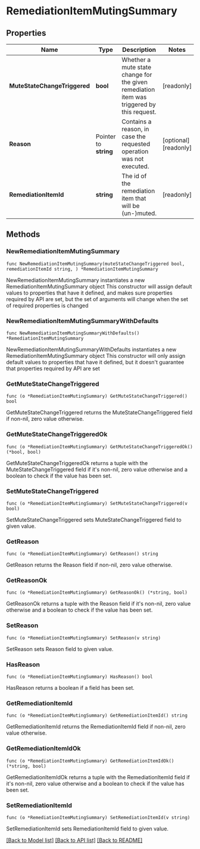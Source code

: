 # RemediationItemMutingSummary

## Properties

Name | Type | Description | Notes
------------ | ------------- | ------------- | -------------
**MuteStateChangeTriggered** | **bool** | Whether a mute state change for the given remediation item was triggered by this request. | [readonly] 
**Reason** | Pointer to **string** | Contains a reason, in case the requested operation was not executed. | [optional] [readonly] 
**RemediationItemId** | **string** | The id of the remediation item that will be (un-)muted. | [readonly] 

## Methods

### NewRemediationItemMutingSummary

`func NewRemediationItemMutingSummary(muteStateChangeTriggered bool, remediationItemId string, ) *RemediationItemMutingSummary`

NewRemediationItemMutingSummary instantiates a new RemediationItemMutingSummary object
This constructor will assign default values to properties that have it defined,
and makes sure properties required by API are set, but the set of arguments
will change when the set of required properties is changed

### NewRemediationItemMutingSummaryWithDefaults

`func NewRemediationItemMutingSummaryWithDefaults() *RemediationItemMutingSummary`

NewRemediationItemMutingSummaryWithDefaults instantiates a new RemediationItemMutingSummary object
This constructor will only assign default values to properties that have it defined,
but it doesn't guarantee that properties required by API are set

### GetMuteStateChangeTriggered

`func (o *RemediationItemMutingSummary) GetMuteStateChangeTriggered() bool`

GetMuteStateChangeTriggered returns the MuteStateChangeTriggered field if non-nil, zero value otherwise.

### GetMuteStateChangeTriggeredOk

`func (o *RemediationItemMutingSummary) GetMuteStateChangeTriggeredOk() (*bool, bool)`

GetMuteStateChangeTriggeredOk returns a tuple with the MuteStateChangeTriggered field if it's non-nil, zero value otherwise
and a boolean to check if the value has been set.

### SetMuteStateChangeTriggered

`func (o *RemediationItemMutingSummary) SetMuteStateChangeTriggered(v bool)`

SetMuteStateChangeTriggered sets MuteStateChangeTriggered field to given value.


### GetReason

`func (o *RemediationItemMutingSummary) GetReason() string`

GetReason returns the Reason field if non-nil, zero value otherwise.

### GetReasonOk

`func (o *RemediationItemMutingSummary) GetReasonOk() (*string, bool)`

GetReasonOk returns a tuple with the Reason field if it's non-nil, zero value otherwise
and a boolean to check if the value has been set.

### SetReason

`func (o *RemediationItemMutingSummary) SetReason(v string)`

SetReason sets Reason field to given value.

### HasReason

`func (o *RemediationItemMutingSummary) HasReason() bool`

HasReason returns a boolean if a field has been set.

### GetRemediationItemId

`func (o *RemediationItemMutingSummary) GetRemediationItemId() string`

GetRemediationItemId returns the RemediationItemId field if non-nil, zero value otherwise.

### GetRemediationItemIdOk

`func (o *RemediationItemMutingSummary) GetRemediationItemIdOk() (*string, bool)`

GetRemediationItemIdOk returns a tuple with the RemediationItemId field if it's non-nil, zero value otherwise
and a boolean to check if the value has been set.

### SetRemediationItemId

`func (o *RemediationItemMutingSummary) SetRemediationItemId(v string)`

SetRemediationItemId sets RemediationItemId field to given value.



[[Back to Model list]](../README.md#documentation-for-models) [[Back to API list]](../README.md#documentation-for-api-endpoints) [[Back to README]](../README.md)


